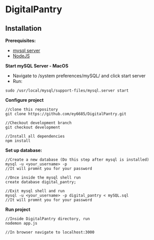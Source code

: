 # DigitalPantry

## Installation

**Prerequisites:**
- [mysql server](https://dev.mysql.com/doc/mysql-getting-started/en/#mysql-getting-started-installing)
- [NodeJS](https://nodejs.org/en/download/)

**Start mySQL Server - MacOS**
- Navigate to /system preferences/mySQL/ and click start server
- Run:
```
sudo /usr/local/mysql/support-files/mysql.server start
```

**Configure project**
```
//clone this repository
git clone https://github.com/ey6685/DigitalPantry.git

//Checkout development branch
git checkout development

//Install all dependencies
npm install

```

**Set up database:**
```
//Create a new database (Do this step after mysql is installed)
mysql -u <your_username> -p
//It will promnt you for your password

//Once inside the mysql shell run
create database digital_pantry;

//Exit mysql shell and run
mysql -u <your_username> -p digital_pantry < mySQL.sql
//It will promnt you for your password
```

**Run project**
```
//Inside DigitalPantry directory, run
nodemon app.js

//In browser navigate to localhost:3000
```
